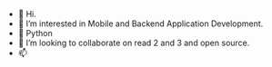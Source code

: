 - 👋 Hi.
- 👀 I’m interested in Mobile and Backend Application Development.
- 🌱 Python
- 💞️ I’m looking to collaborate on read 2 and 3 and open source.
- 📫 

<!---
j0y0nt/j0y0nt is a ✨ special ✨ repository because its `README.md` (this file) appears on your GitHub profile.
You can click the Preview link to take a look at your changes.
--->
